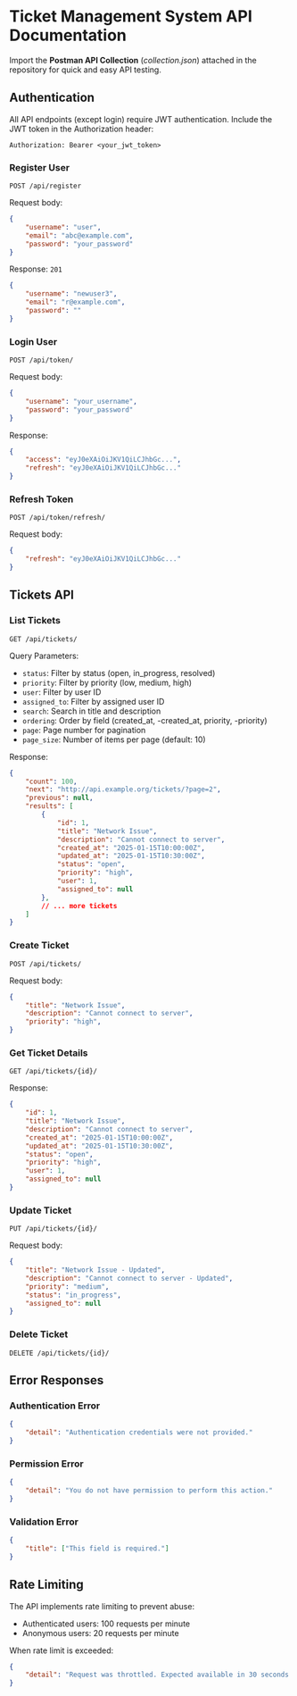 # Ticket Management System API Documentation
Import the **Postman API Collection** (*collection.json*) attached in the repository for quick and easy API testing.
## Authentication

All API endpoints (except login) require JWT authentication. Include the JWT token in the Authorization header:

```
Authorization: Bearer <your_jwt_token>
```

### Register User
```
POST /api/register
```

Request body:
```json
{
    "username": "user",
    "email": "abc@example.com",
    "password": "your_password"
}
```

Response: `201`
```json
{
    "username": "newuser3",
    "email": "r@example.com",
    "password": ""
}
```

### Login User
```
POST /api/token/
```

Request body:
```json
{
    "username": "your_username",
    "password": "your_password"
}
```

Response:
```json
{
    "access": "eyJ0eXAiOiJKV1QiLCJhbGc...",
    "refresh": "eyJ0eXAiOiJKV1QiLCJhbGc..."
}
```

### Refresh Token
```
POST /api/token/refresh/
```

Request body:
```json
{
    "refresh": "eyJ0eXAiOiJKV1QiLCJhbGc..."
}
```

## Tickets API

### List Tickets
```
GET /api/tickets/
```

Query Parameters:
- `status`: Filter by status (open, in_progress, resolved)
- `priority`: Filter by priority (low, medium, high)
- `user`: Filter by user ID
- `assigned_to`: Filter by assigned user ID
- `search`: Search in title and description
- `ordering`: Order by field (created_at, -created_at, priority, -priority)
- `page`: Page number for pagination
- `page_size`: Number of items per page (default: 10)

Response:
```json
{
    "count": 100,
    "next": "http://api.example.org/tickets/?page=2",
    "previous": null,
    "results": [
        {
            "id": 1,
            "title": "Network Issue",
            "description": "Cannot connect to server",
            "created_at": "2025-01-15T10:00:00Z",
            "updated_at": "2025-01-15T10:30:00Z",
            "status": "open",
            "priority": "high",
            "user": 1,
            "assigned_to": null
        },
        // ... more tickets
    ]
}
```

### Create Ticket
```
POST /api/tickets/
```

Request body:
```json
{
    "title": "Network Issue",
    "description": "Cannot connect to server",
    "priority": "high",
}
```

### Get Ticket Details
```
GET /api/tickets/{id}/
```

Response:
```json
{
    "id": 1,
    "title": "Network Issue",
    "description": "Cannot connect to server",
    "created_at": "2025-01-15T10:00:00Z",
    "updated_at": "2025-01-15T10:30:00Z",
    "status": "open",
    "priority": "high",
    "user": 1,
    "assigned_to": null
}
```

### Update Ticket
```
PUT /api/tickets/{id}/
```

Request body:
```json
{
    "title": "Network Issue - Updated",
    "description": "Cannot connect to server - Updated",
    "priority": "medium",
    "status": "in_progress",
    "assigned_to": null
}
```

### Delete Ticket
```
DELETE /api/tickets/{id}/
```

## Error Responses

### Authentication Error
```json
{
    "detail": "Authentication credentials were not provided."
}
```

### Permission Error
```json
{
    "detail": "You do not have permission to perform this action."
}
```

### Validation Error
```json
{
    "title": ["This field is required."]
}
```

## Rate Limiting

The API implements rate limiting to prevent abuse:
- Authenticated users: 100 requests per minute
- Anonymous users: 20 requests per minute

When rate limit is exceeded:
```json
{
    "detail": "Request was throttled. Expected available in 30 seconds."
}
```